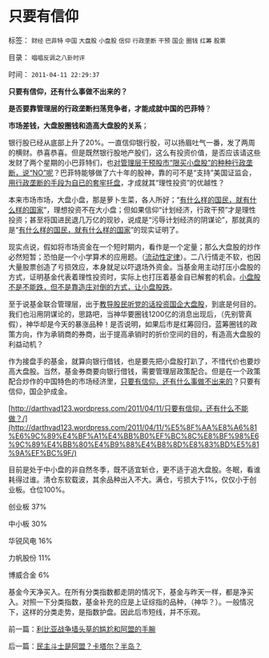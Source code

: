 # 只要有信仰

标签： `财经` `巴菲特` `中国` `大盘股` `小盘股` `信仰` `行政垄断` `干预` `国企` `圈钱` `红筹` `股票` 

目录： `唱唱反调之八卦时评`

时间： `2011-04-11 22:29:37`

**只要有信仰，还有什么事做不出来的？**

**是否要靠管理层的行政垄断扫荡竞争者，才能成就中国的巴菲特**？

**市场差钱，大盘股圈钱和造高大盘股的关系**；

银行股已经从底部上升了20%。一直信仰银行股，可以扬眉吐气一番，发了两周的横财。恭喜恭喜。但是既然银行股地产股们，这么有投资价值，是否应该请这些发财了两个星期的小巴菲特们，也[对管理层干预股市“限买小盘股”的种种行政垄断，说“NO”呢](../../../2011/4/7/银行地产和ST的逆反投资.md)？巴菲特能够做了六十年的股神，靠的可不是“支持”美国证监会，[用行政垄断的手段为自已的套牢托盘](../../../2010/11/20/计划经济中的国企和行政垄断.md)，才成就其“理性投资”的优越性？

本来市场市场，大盘小盘，那是萝卜生菜，各人所好；“[有什么样的国民，就有什么样的国家](../../../2010/4/15/“反对派”不是“对抗派”.md)”，理想投资不在大小盘；但如果信仰“计划经济，行政干预”才是理性投资；甚至将国进民退几万亿的现钞，说成是“污辱计划经济的阴谋论”，那就真的是“[有什么样的国民，就有什么样的国家](../../../2010/8/31/股民想赚钱就不能做“贪民”.md)”的现实证明了。

现实点说，假如将市场资金在一个短时期内，看作是一个定量；那么大盘股的炒作必然短暂；恐怕是一个小学算术的应用题。（[流动性定律](../../../2009/12/16/流动性定律解释“久盘必跌”.md)）。二八行情走不软，也因大量股票创造了亏损效应，本身就足以吓退场外资金。当基金用主动打压小盘股的方式，证明基金代表着理性投资时，实际上也打压着基金自已解套的机会。[小盘股不是不能跌，但不是靠造庄对倒的方式，让小盘股跌](../../../2007/8/30/让“专家理财”买开放基金风险最大.md)。

至于说基金联合管理层，出于[教导股民听党的话投资国企大盘股](../../../2011/1/18/大象有癌症，小猴扛大旗!.md)，到底是何目的。我们也沿用阴谋论的，思路吧，当神华要圈钱1200亿的消息出现后，（先别管真假），神华却是今天的暴涨品种！是否说明，如果后市是红筹回归，蓝筹圈钱的政策方向，作为承销商的券商，出于提高承销时的折价空间的目的，有造高大盘股的利益动机？

作为接盘手的基金，就算向银行借钱，也是要先把小盘股打趴了，不惜代价也要炒高大盘股。当然，基金券商要向银行借钱，需要管理层政策配合。但是在一个政策配合炒作的中国特色的市场经济里，[只要有信仰，还有什么事做不出来的](../../../2010/5/6/为什么“缺乏信仰”的社会总是生机勃勃？.md)？只要有信仰，国企护成金。

[http://darthvad123.wordpress.com/2011/04/11/只要有信仰，还有什么不能做？/](http://darthvad123.wordpress.com/2011/04/11/%E5%8F%AA%E8%A6%81%E6%9C%89%E4%BF%A1%E4%BB%B0%EF%BC%8C%E8%BF%98%E6%9C%89%E4%BB%80%E4%B9%88%E4%B8%8D%E8%83%BD%E5%81%9A%EF%BC%9F/)

目前是处于中小盘的非自然冬季，既不适宜斩仓，更不适于追大盘股。冬眠，看谁耗得过谁。清仓东软载波，其余品种出入不大。满仓，亏损大于1%，仅仅小于创业板。仓位100%。

创业板 37%

中小板 30%

华锐风电 16%

力帆股份 11%

博威合金 6%

基金今天净买入。在所有分类指数都走阴的情况下，基金与昨天一样，都是净买入。对照一下分类指数，基金补充的应是上证综指的品种，（神华？）。一般情况下，这样的分类走势，是指数护盘。因此后市短线，并不乐观。



前一篇：[利比亚战争墙头草的尴尬和阿盟的手腕](../../../2011/4/10/利比亚战争墙头草的尴尬和阿盟的手腕.md)

后一篇：[民主斗士是阿盟？卡塔尔？半岛？](../../../2011/4/11/民主斗士是阿盟？卡塔尔？半岛？.md)